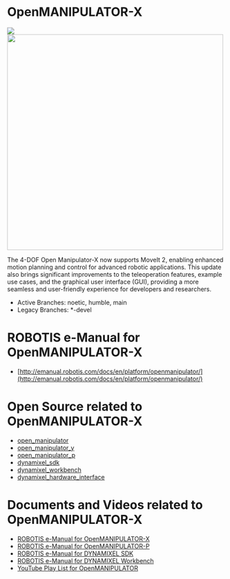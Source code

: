 # OpenMANIPULATOR-X
<img src="https://github.com/ROBOTIS-GIT/emanual/blob/master/assets/images/platform/openmanipulator_x/OpenManipulator.png">
<img src="https://github.com/ROBOTIS-GIT/emanual/blob/master/assets/images/platform/openmanipulator_x/OpenManipulator_Chain_Capture.png" width="500">

The 4-DOF Open Manipulator-X now supports MoveIt 2, enabling enhanced motion planning and control for advanced robotic applications. This update also brings significant improvements to the teleoperation features, example use cases, and the graphical user interface (GUI), providing a more seamless and user-friendly experience for developers and researchers.

- Active Branches: noetic, humble, main
- Legacy Branches: *-devel

# ROBOTIS e-Manual for OpenMANIPULATOR-X
- [http://emanual.robotis.com/docs/en/platform/openmanipulator/](http://emanual.robotis.com/docs/en/platform/openmanipulator/)

# Open Source related to OpenMANIPULATOR-X
- [open_manipulator](https://github.com/ROBOTIS-GIT/open_manipulator)
- [open_manipulator_y](https://github.com/ROBOTIS-GIT/open_manipulator_y)
- [open_manipulator_p](https://github.com/ROBOTIS-GIT/open_manipulator_p)
- [dynamixel_sdk](https://github.com/ROBOTIS-GIT/DynamixelSDK)
- [dynamixel_workbench](https://github.com/ROBOTIS-GIT/dynamixel-workbench)
- [dynamixel_hardware_interface](https://github.com/ROBOTIS-GIT/dynamixel_hardware_interface)

# Documents and Videos related to OpenMANIPULATOR-X
- [ROBOTIS e-Manual for OpenMANIPULATOR-X](http://emanual.robotis.com/docs/en/platform/openmanipulator/)
- [ROBOTIS e-Manual for OpenMANIPULATOR-P](https://emanual.robotis.com/docs/en/platform/openmanipulator_p/overview/)
- [ROBOTIS e-Manual for DYNAMIXEL SDK](http://emanual.robotis.com/docs/en/software/dynamixel/dynamixel_sdk/overview/)
- [ROBOTIS e-Manual for DYNAMIXEL Workbench](http://emanual.robotis.com/docs/en/software/dynamixel/dynamixel_workbench/)
- [YouTube Play List for OpenMANIPULATOR](https://www.youtube.com/playlist?list=PLRG6WP3c31_WpEsB6_Rdt3KhiopXQlUkb)
